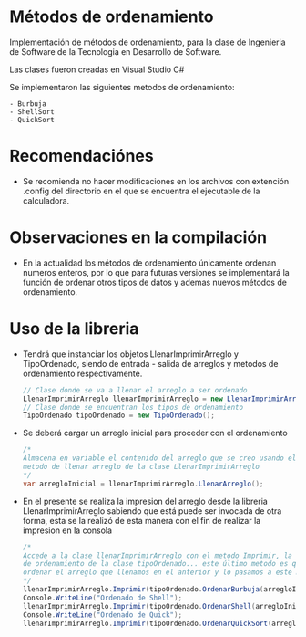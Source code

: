 # Métodos de ordenamiento

Implementación de métodos de ordenamiento, para la clase de Ingenieria de Software de la Tecnologia en Desarrollo de Software.

Las clases fueron creadas en Visual Studio C#

Se implementaron las siguientes metodos de ordenamiento:

	- Burbuja
	- ShellSort 
	- QuickSort
	
# Recomendaciónes

- Se recomienda no hacer modificaciones en los archivos con extención .config del directorio en el que se encuentra el ejecutable de la calculadora.


# Observaciones en la compilación

- En la actualidad los métodos de ordenamiento únicamente ordenan numeros enteros, por lo que para futuras versiones se implementará la función de ordenar otros tipos de datos y ademas nuevos métodos de ordenamiento.


# Uso de la libreria

- Tendrá que instanciar los objetos LlenarImprimirArreglo y TipoOrdenado, siendo de entrada - salida de arreglos y metodos de ordenamiento respectivamente.
	
	```csharp
	// Clase donde se va a llenar el arreglo a ser ordenado
	LlenarImprimirArreglo llenarImprimirArreglo = new LlenarImprimirArreglo();
	// Clase donde se encuentran los tipos de ordenamiento
	TipoOrdenado tipoOrdenado = new TipoOrdenado();
	
- Se deberá cargar un arreglo inicial para proceder con el ordenamiento

	```csharp
	/* 
	Almacena en variable el contenido del arreglo que se creo usando el 
	metodo de llenar arreglo de la clase LlenarImprimirArreglo 
	*/
	var arregloInicial = llenarImprimirArreglo.LlenarArreglo();
	
- En el presente se realiza la impresion del arreglo desde la libreria LlenarImprimirArreglo sabiendo que está puede ser invocada de otra forma, esta se la realizó de esta manera con el fin de realizar la impresion en la consola

	```csharp
	/*
	Accede a la clase llenarImprimirArreglo con el metodo Imprimir, la cual recibe el metodo 
	de ordenamiento de la clase tipoOrdenado... este último metodo es quien se encargara de 
	ordenar el arreglo que llenamos en el anterior y lo pasamos a este metodo, este metodo me retorna un arreglo
	*/
	llenarImprimirArreglo.Imprimir(tipoOrdenado.OrdenarBurbuja(arregloInicial));
	Console.WriteLine("Ordenado de Shell");
	llenarImprimirArreglo.Imprimir(tipoOrdenado.OrdenarShell(arregloInicial));
	Console.WriteLine("Ordenado de Quick");
	llenarImprimirArreglo.Imprimir(tipoOrdenado.OrdenarQuickSort(arregloInicial, 0, arregloInicial.Length - 1));

